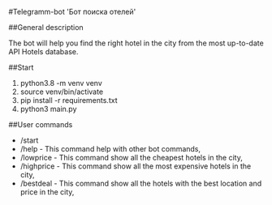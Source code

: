 #Telegramm-bot 'Бот поиска отелей'

##General description

The bot will help you find the right hotel in the city from the most up-to-date API Hotels database.

##Start

1. python3.8 -m venv venv
2. source venv/bin/activate
3. pip install -r requirements.txt
4. python3 main.py

##User commands

* /start 
* /help - This command help with other bot commands,
* /lowprice - This command show all the cheapest hotels in the city,
* /highprice - This command show all the most expensive hotels in the city,
* /bestdeal - This command show all the hotels with the best location and price in the city,
